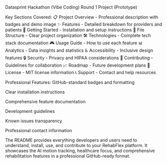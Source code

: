 Datasprint Hackathon (Vibe Coding) Round 1 Project (Prototype)

Key Sections Covered:
📋 Project Overview - Professional description with badges and demo image
✨ Features - Detailed breakdown for providers and patients
🚀 Getting Started - Installation and setup instructions
📁 File Structure - Clear project organization
🛠️ Technologies - Complete tech stack documentation
🎮 Usage Guide - How to use each feature
📊 Analytics - Data insights and statistics
♿ Accessibility - Inclusive design features
🔒 Security - Privacy and HIPAA considerations
🤝 Contributing - Guidelines for collaboration
📈 Roadmap - Future development plans
📄 License - MIT license information
📞 Support - Contact and help resources

Professional Features:
GitHub-standard badges and formatting

Clear installation instructions

Comprehensive feature documentation

Development guidelines

Known issues transparency

Professional contact information

The README provides everything developers and users need to understand, install, use, and contribute to your RehabFlex platform. It showcases the AI motion tracking, healthcare focus, and comprehensive rehabilitation features in a professional GitHub-ready format.
